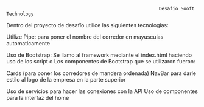                                                             Desafio Sooft Technology

Dentro del proyecto de desafío utilice las siguientes tecnologías:

Utilize Pipe: para poner el nombre del corredor en mayusculas automaticamente

Uso de Bootstrap:
Se llamo al framework mediante el index.html haciendo uso de los script o Los componentes de Bootstrap que se utilizaron fueron:

Cards (para poner los corredores de mandera ordenada)
NavBar para darle estilo al logo de la empresa en la parte superior

Uso de servicios para hacer las conexiones con la API
Uso de componentes para la interfaz del home
